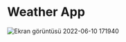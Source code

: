 # Weather App

![Ekran görüntüsü 2022-06-10 171940](https://user-images.githubusercontent.com/99799385/173234585-d84b4bff-a6d7-40b2-8f8e-3a240196c4a7.png)
